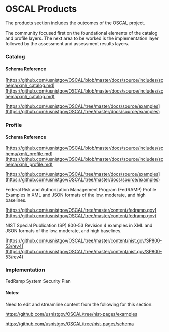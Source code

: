 # OSCAL Products

The products section includes the outcomes of the OSCAL project. 

The community focused first on the foundational elements of the catalog and profile layers. The next area to be worked is the implementation layer followed by the assessment and assessment results layers. 

### Catalog

#### Schema Reference

[https://github.com/usnistgov/OSCAL/blob/master/docs/source/includes/schema/xml/_catalog.md](https://github.com/usnistgov/OSCAL/blob/master/docs/source/includes/schema/xml/_catalog.md)

[https://github.com/usnistgov/OSCAL/tree/master/docs/source/examples](https://github.com/usnistgov/OSCAL/tree/master/docs/source/examples)

### Profile

#### Schema Reference

[https://github.com/usnistgov/OSCAL/blob/master/docs/source/includes/schema/xml/_profile.md](https://github.com/usnistgov/OSCAL/blob/master/docs/source/includes/schema/xml/_profile.md)

[https://github.com/usnistgov/OSCAL/tree/master/docs/source/examples](https://github.com/usnistgov/OSCAL/tree/master/docs/source/examples)

Federal Risk and Authorization Management Program (FedRAMP) Profile Examples in XML and JSON formats of the low, moderate, and high baselines.

[https://github.com/usnistgov/OSCAL/tree/master/content/fedramp.gov](https://github.com/usnistgov/OSCAL/tree/master/content/fedramp.gov)

NIST Special Publication (SP) 800-53 Revision 4 examples in XML and JSON formats of the low, moderate, and high baselines.

[https://github.com/usnistgov/OSCAL/tree/master/content/nist.gov/SP800-53/rev4](https://github.com/usnistgov/OSCAL/tree/master/content/nist.gov/SP800-53/rev4)

### Implementation
FedRamp System Security Plan

#### Notes:
Need to edit and streamline content from the following for this section:

https://github.com/usnistgov/OSCAL/tree/nist-pages/examples

https://github.com/usnistgov/OSCAL/tree/nist-pages/schema
